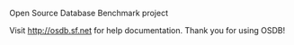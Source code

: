 Open Source Database Benchmark project

Visit http://osdb.sf.net for help documentation.  Thank you for using OSDB!

